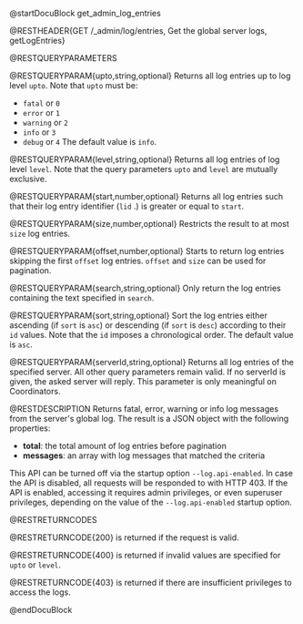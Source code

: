 @startDocuBlock get_admin_log_entries

@RESTHEADER{GET /_admin/log/entries, Get the global server logs, getLogEntries}

@RESTQUERYPARAMETERS

@RESTQUERYPARAM{upto,string,optional}
Returns all log entries up to log level `upto`. Note that `upto` must be:
- `fatal` or `0`
- `error` or `1`
- `warning` or `2`
- `info` or `3`
- `debug`  or `4`
The default value is `info`.

@RESTQUERYPARAM{level,string,optional}
Returns all log entries of log level `level`. Note that the query parameters
`upto` and `level` are mutually exclusive.

@RESTQUERYPARAM{start,number,optional}
Returns all log entries such that their log entry identifier (`lid` .)
is greater or equal to `start`.

@RESTQUERYPARAM{size,number,optional}
Restricts the result to at most `size` log entries.

@RESTQUERYPARAM{offset,number,optional}
Starts to return log entries skipping the first `offset` log entries. `offset`
and `size` can be used for pagination.

@RESTQUERYPARAM{search,string,optional}
Only return the log entries containing the text specified in `search`.

@RESTQUERYPARAM{sort,string,optional}
Sort the log entries either ascending (if `sort` is `asc`) or descending
(if `sort` is `desc`) according to their `id` values. Note that the `id`
imposes a chronological order. The default value is `asc`.

@RESTQUERYPARAM{serverId,string,optional}
Returns all log entries of the specified server. All other query parameters 
remain valid. If no serverId is given, the asked server
will reply. This parameter is only meaningful on Coordinators.

@RESTDESCRIPTION
Returns fatal, error, warning or info log messages from the server's global log.
The result is a JSON object with the following properties:

- **total**: the total amount of log entries before pagination 
- **messages**: an array with log messages that matched the criteria

This API can be turned off via the startup option `--log.api-enabled`. In case
the API is disabled, all requests will be responded to with HTTP 403. If the
API is enabled, accessing it requires admin privileges, or even superuser
privileges, depending on the value of the `--log.api-enabled` startup option.

@RESTRETURNCODES

@RESTRETURNCODE{200}
is returned if the request is valid.

@RESTRETURNCODE{400}
is returned if invalid values are specified for `upto` or `level`.

@RESTRETURNCODE{403}
is returned if there are insufficient privileges to access the logs.

@endDocuBlock
